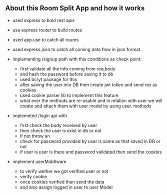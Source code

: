 ## About this Room Split App and how it works

- used express to buld rest apis
- use express router to build routes
- used app.use to catch all roures
- used express.json to catch all coming data flow in json format
- implementing /signup path with this conditions as check point:

  - first validate all the info coming from req.body
  - and hash the password before saving it to db
  - used bcryt package for this
  - after saving the user into DB then create jwt token and send res as cookies
  - used cookie parser lib to implement this feature
  - what ever the methods are re-usable and in relation with user we will create and attach them with user model by using user.
    methods

- implemeted /login api with

  - first check the body received by user
  - then check the user is exist in db or not
  - if not throw an
  - check for password provided by user is same as that saved in DB or not
  - if user is user is there and password validated then send the cookies

- implement userMiddlware
  - to verify wether we got verified user or not
  - verify cookie
  - once cookies verified then send the data
  - and also assign logged in user to user Model
